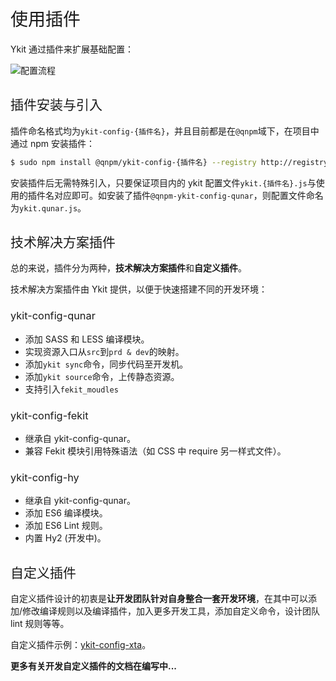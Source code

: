 <h1 style="font-weight: normal"> 使用插件 </h1>

Ykit 通过插件来扩展基础配置：

![配置流程](http://ww2.sinaimg.cn/large/6af705b8gw1f8w9jkb8ffj20q308rmxr.jpg)

<h2 style="font-weight: normal"> 插件安装与引入 </h2>

插件命名格式均为`ykit-config-{插件名}`，并且目前都是在`@qnpm`域下，在项目中通过 npm 安装插件：

```bash
$ sudo npm install @qnpm/ykit-config-{插件名} --registry http://registry.npm.corp.qunar.com/
```

安装插件后无需特殊引入，只要保证项目内的 ykit 配置文件`ykit.{插件名}.js`与使用的插件名对应即可。如安装了插件`@qnpm-ykit-config-qunar`，则配置文件命名为`ykit.qunar.js`。

<h2 style="font-weight: normal"> 技术解决方案插件 </h2>

总的来说，插件分为两种，**技术解决方案插件**和**自定义插件**。

技术解决方案插件由 Ykit 提供，以便于快速搭建不同的开发环境：

<h3 style="font-weight: normal"> ykit-config-qunar </h3>

- 添加 SASS 和 LESS 编译模块。
- 实现资源入口从`src`到`prd & dev`的映射。
- 添加`ykit sync`命令，同步代码至开发机。
- 添加`ykit source`命令，上传静态资源。
- 支持引入`fekit_moudles`

<h3 style="font-weight: normal"> ykit-config-fekit </h3>

- 继承自 ykit-config-qunar。
- 兼容 Fekit 模块引用特殊语法（如 CSS 中 require 另一样式文件）。

<h3 style="font-weight: normal"> ykit-config-hy </h3>

- 继承自 ykit-config-qunar。
- 添加 ES6 编译模块。
- 添加 ES6 Lint 规则。
- 内置 Hy2 (开发中)。

<h2 style="font-weight: normal"> 自定义插件 </h2>

自定义插件设计的初衷是**让开发团队针对自身整合一套开发环境**，在其中可以添加/修改编译规则以及编译插件，加入更多开发工具，添加自定义命令，设计团队 lint 规则等等。

自定义插件示例：[ykit-config-xta][1]。

**更多有关开发自定义插件的文档在编写中...**

[1]: http://gitlab.corp.qunar.com/mfe/ykit-config-xta
